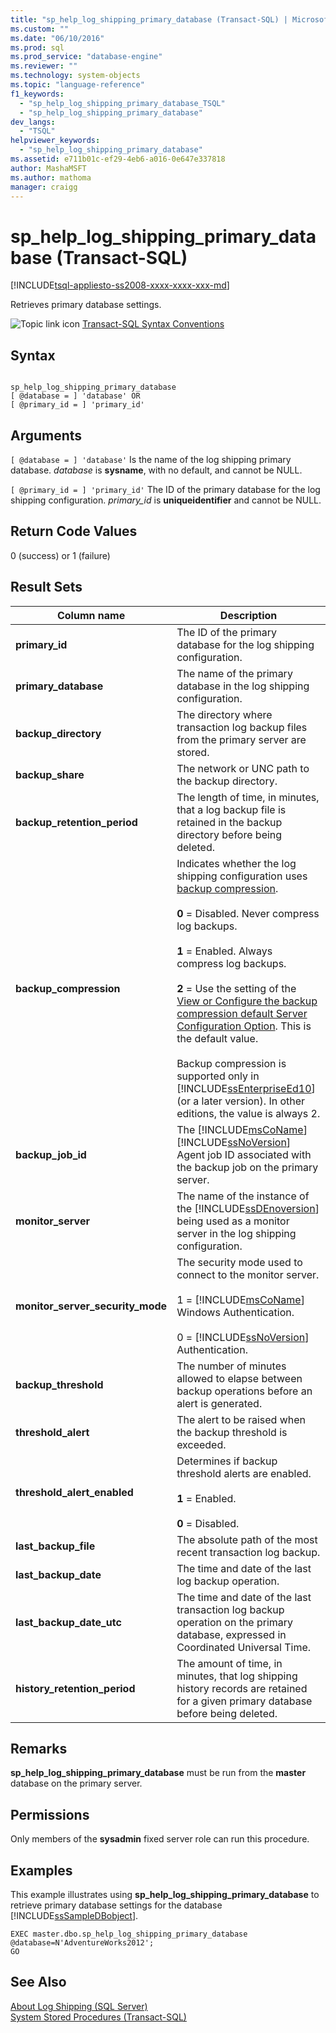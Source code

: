 ```yaml
---
title: "sp_help_log_shipping_primary_database (Transact-SQL) | Microsoft Docs"
ms.custom: ""
ms.date: "06/10/2016"
ms.prod: sql
ms.prod_service: "database-engine"
ms.reviewer: ""
ms.technology: system-objects
ms.topic: "language-reference"
f1_keywords: 
  - "sp_help_log_shipping_primary_database_TSQL"
  - "sp_help_log_shipping_primary_database"
dev_langs: 
  - "TSQL"
helpviewer_keywords: 
  - "sp_help_log_shipping_primary_database"
ms.assetid: e711b01c-ef29-4eb6-a016-0e647e337818
author: MashaMSFT
ms.author: mathoma
manager: craigg
---
```

# sp_help_log_shipping_primary_database (Transact-SQL)
[!INCLUDE[tsql-appliesto-ss2008-xxxx-xxxx-xxx-md](../../includes/tsql-appliesto-ss2008-xxxx-xxxx-xxx-md.md)]

  Retrieves primary database settings.  
  
 ![Topic link icon](../../database-engine/configure-windows/media/topic-link.gif "Topic link icon") [Transact-SQL Syntax Conventions](../../t-sql/language-elements/transact-sql-syntax-conventions-transact-sql.md)  
  
## Syntax  
  
```  
  
sp_help_log_shipping_primary_database  
[ @database = ] 'database' OR  
[ @primary_id = ] 'primary_id'  
```  
  
## Arguments  
`[ @database = ] 'database'`
 Is the name of the log shipping primary database. *database* is **sysname**, with no default, and cannot be NULL.  
  
`[ @primary_id = ] 'primary_id'`
 The ID of the primary database for the log shipping configuration. *primary_id* is **uniqueidentifier** and cannot be NULL.  
  
## Return Code Values  
 0 (success) or 1 (failure)  
  
## Result Sets  
  
|Column name|Description|  
|-----------------|-----------------|  
|**primary_id**|The ID of the primary database for the log shipping configuration.|  
|**primary_database**|The name of the primary database in the log shipping configuration.|  
|**backup_directory**|The directory where transaction log backup files from the primary server are stored.|  
|**backup_share**|The network or UNC path to the backup directory.|  
|**backup_retention_period**|The length of time, in minutes, that a log backup file is retained in the backup directory before being deleted.|  
|**backup_compression**|Indicates whether the log shipping configuration uses [backup compression](../../relational-databases/backup-restore/backup-compression-sql-server.md).<br /><br /> **0** = Disabled. Never compress log backups.<br /><br /> **1** = Enabled. Always compress log backups.<br /><br /> **2** = Use the setting of the [View or Configure the backup compression default Server Configuration Option](../../database-engine/configure-windows/view-or-configure-the-backup-compression-default-server-configuration-option.md). This is the default value.<br /><br /> Backup compression is supported only in [!INCLUDE[ssEnterpriseEd10](../../includes/ssenterpriseed10-md.md)] (or a later version). In other editions, the value is always 2.|  
|**backup_job_id**|The [!INCLUDE[msCoName](../../includes/msconame-md.md)] [!INCLUDE[ssNoVersion](../../includes/ssnoversion-md.md)] Agent job ID associated with the backup job on the primary server.|  
|**monitor_server**|The name of the instance of the [!INCLUDE[ssDEnoversion](../../includes/ssdenoversion-md.md)] being used as a monitor server in the log shipping configuration.|  
|**monitor_server_security_mode**|The security mode used to connect to the monitor server.<br /><br /> 1 = [!INCLUDE[msCoName](../../includes/msconame-md.md)] Windows Authentication.<br /><br /> 0 = [!INCLUDE[ssNoVersion](../../includes/ssnoversion-md.md)] Authentication.|  
|**backup_threshold**|The number of minutes allowed to elapse between backup operations before an alert is generated.|  
|**threshold_alert**|The alert to be raised when the backup threshold is exceeded.|  
|**threshold_alert_enabled**|Determines if backup threshold alerts are enabled.<br /><br /> **1** = Enabled.<br /><br /> **0** = Disabled.|  
|**last_backup_file**|The absolute path of the most recent transaction log backup.|  
|**last_backup_date**|The time and date of the last log backup operation.|  
|**last_backup_date_utc**|The time and date of the last transaction log backup operation on the primary database, expressed in Coordinated Universal Time.|  
|**history_retention_period**|The amount of time, in minutes, that log shipping history records are retained for a given primary database before being deleted.|  
  
## Remarks  
 **sp_help_log_shipping_primary_database** must be run from the **master** database on the primary server.  
  
## Permissions  
 Only members of the **sysadmin** fixed server role can run this procedure.  
  
## Examples  
 This example illustrates using **sp_help_log_shipping_primary_database** to retrieve primary database settings for the database [!INCLUDE[ssSampleDBobject](../../includes/sssampledbobject-md.md)].  
  
```  
EXEC master.dbo.sp_help_log_shipping_primary_database @database=N'AdventureWorks2012';  
GO  
```  
  
## See Also  
 [About Log Shipping &#40;SQL Server&#41;](../../database-engine/log-shipping/about-log-shipping-sql-server.md)   
 [System Stored Procedures &#40;Transact-SQL&#41;](../../relational-databases/system-stored-procedures/system-stored-procedures-transact-sql.md)  
  
  
